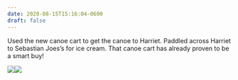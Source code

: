 ```yaml
---
date: 2020-08-15T15:16:04-0600
draft: false
---
```


Used the new canoe cart to get the canoe to Harriet. Paddled across Harriet to Sebastian Joes’s for ice cream. That canoe cart has already proven to be a smart buy!

![](/images/2020/e2add62f10.jpg)![](/images/2020/cba9ef0320.jpg)

